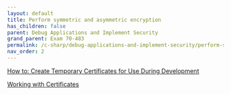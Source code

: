 ```yaml
---
layout: default
title: Perform symmetric and asymmetric encryption
has_children: false
parent: Debug Applications and Implement Security
grand_parent: Exam 70-483
permalink: /c-sharp/debug-applications-and-implement-security/perform-symmetric-and-asymmetric-encryption/
nav_order: 2
---
```


[How to: Create Temporary Certificates for Use During Development](https://msdn.microsoft.com/en-us/library/ms733813(v=vs.110).aspx)

[Working with Certificates](https://msdn.microsoft.com/en-us/library/ms731899(v=vs.110).aspx)